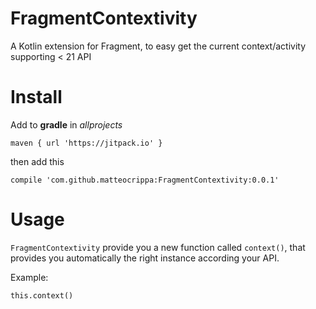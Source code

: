 # FragmentContextivity

A Kotlin extension for Fragment, to easy get the current context/activity supporting < 21 API

# Install

Add to **gradle** in _allprojects_

```
maven { url 'https://jitpack.io' }
```

then add this

```
compile 'com.github.matteocrippa:FragmentContextivity:0.0.1'
```

# Usage
`FragmentContextivity` provide you a new function called `context()`, that provides you automatically the right instance according your API.

Example:

```
this.context()
```
